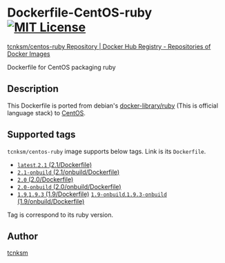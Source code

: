 Dockerfile-CentOS-ruby [![MIT License](http://img.shields.io/badge/license-MIT-blue.svg?style=flat)](https://github.com/tcnksm/dockerfile-centos-ruby/blob/master/LICENCE)
====

[tcnksm/centos-ruby Repository | Docker Hub Registry - Repositories of Docker Images](https://registry.hub.docker.com/u/tcnksm/centos-ruby/)

Dockerfile for CentOS packaging ruby

## Description

This Dockerfile is ported from debian's [docker-library/ruby]() (This is official language stack) to [CentOS](http://www.centos.org/).

## Supported tags

`tcnksm/centos-ruby` image supports below tags. Link is its `Dockerfile`.

- [`latest`,`2.1` (2.1/Dockerfile)](https://github.com/tcnksm/dockerfile-centos-ruby/blob/master/2.1/Dockerfile)
- [`2.1-onbuild` (2.1/onbuild/Dockerfile)](https://github.com/tcnksm/dockerfile-centos-ruby/blob/master/2.1/onbuild/Dockerfile)
- [`2.0` (2.0/Dockerfile)](https://github.com/tcnksm/dockerfile-centos-ruby/blob/master/2.0/Dockerfile)
- [`2.0-onbuild` (2.0/onbuild/Dockerfile)](https://github.com/tcnksm/dockerfile-centos-ruby/blob/master/2.0/onbuild/Dockerfile)
- [`1.9`,`1.9.3` (1.9/Dockerfile)](https://github.com/tcnksm/dockerfile-centos-ruby/blob/master/1.9/Dockerfile)
[`1.9-onbuild`,`1.9.3-onbuild` (1.9/onbuild/Dockerfile)](https://github.com/tcnksm/dockerfile-centos-ruby/blob/master/1.9/onbuild/Dockerfile)

Tag is correspond to its ruby version.

## Author

[tcnksm](https://github.com/tcnksm)
